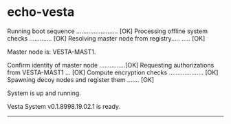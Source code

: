 # echo-vesta

Running boot sequence ........................ [OK]
Processing offline system checks ............. [OK]
Resolving master node from registry..... ..... [OK]

Master node is: VESTA-MAST1.

Confirm identity of master node ...............[OK]
Requesting authorizations from VESTA-MAST1 ... [OK]
Compute encryption checks .................... [OK]
Spawning decoy nodes and register them ....... [OK]

System is up and running.

Vesta System v0.1.8998.19.02.1 is ready.

---
